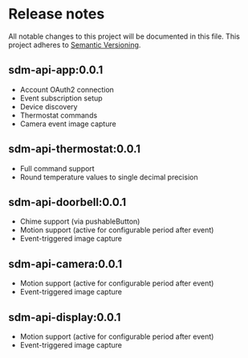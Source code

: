 # Release notes
All notable changes to this project will be documented in this file.
This project adheres to [Semantic Versioning](http://semver.org/).

## sdm-api-app:0.0.1
* Account OAuth2 connection
* Event subscription setup
* Device discovery
* Thermostat commands
* Camera event image capture

## sdm-api-thermostat:0.0.1
* Full command support
* Round temperature values to single decimal precision

## sdm-api-doorbell:0.0.1
* Chime support (via pushableButton)
* Motion support (active for configurable period after event)
* Event-triggered image capture

## sdm-api-camera:0.0.1
* Motion support (active for configurable period after event)
* Event-triggered image capture

## sdm-api-display:0.0.1
* Motion support (active for configurable period after event)
* Event-triggered image capture